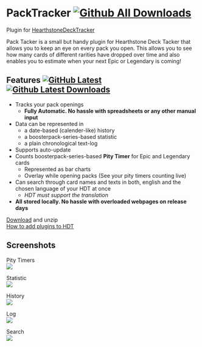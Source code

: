 # PackTracker [![Github All Downloads](https://img.shields.io/github/downloads/rapwolf/packtracker/total.svg)](https://github.com/RapWolf/PackTracker/releases)
Plugin for [HearthstoneDeckTracker](https://hsdecktracker.net/)

Pack Tacker is a small but handy plugin for Hearthstone Deck Tacker that allows you to keep an eye on every pack you open. 
This allows you to see how many cards of different rarities have dropped over time and also enables you to estimate when your next Epic or Legendary is coming!

## Features [![GitHub Latest](https://img.shields.io/github/v/release/rapwolf/packtracker.svg)](https://github.com/rapwolf/PackTracker/releases/latest) [![Github Latest Downloads](https://img.shields.io/github/downloads/rapwolf/packtracker/latest/total.svg)](https://github.com/rapwolf/PackTracker/releases/latest)
- Tracks your pack openings
  - **Fully Automatic. No hassle with spreadsheets or any other manual input**
- Data can be represented in
  - a date-based (calender-like) history
  - a boosterpack-series-based statistic
  - a plain chronological text-log
- Supports auto-update
- Counts boosterpack-series-based **Pity Timer** for Epic and Legendary cards
  - Represented as bar charts
  - Overlay while opening packs (See your pity timers counting live)
- Can search through card names and texts in both, english and the chosen language of your HDT at once
  - *HDT must support the translation*
- **All stored locally. No hassle with overloaded webpages on release days**

[Download](https://github.com/RapWolf/PackTracker/releases/download/1.2.12/PackTracker-1.2.12.with.manual.add.zip)  and unzip  
[How to add plugins to HDT](https://github.com/HearthSim/Hearthstone-Deck-Tracker/wiki/Available-Plugins)

## Screenshots

Pity Timers  
![](https://github.com/rapwolf/PackTracker/blob/master/doc/Screenshots/PityTimer.png?raw=true)

Statistic  
![](https://github.com/rapwolf/PackTracker/blob/master/doc/Screenshots/Statistic.png?raw=true)

History  
![](https://github.com/rapwolf/PackTracker/blob/master/doc/Screenshots/History.png?raw=true)  

Log  
![](https://github.com/rapwolf/PackTracker/blob/master/doc/Screenshots/Log.png?raw=true)

Search  
![](https://github.com/rapwolf/PackTracker/blob/master/doc/Screenshots/Search.png?raw=true)
